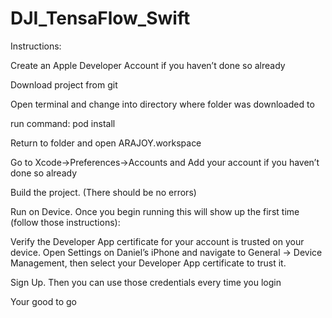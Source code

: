 # DJI_TensaFlow_Swift
Instructions:

Create an Apple Developer Account if you haven’t done so already

Download project from git

Open terminal and change into directory where folder was downloaded to

run command: pod install

Return to folder and open ARAJOY.workspace

Go to Xcode->Preferences->Accounts and Add your account if you haven’t done so already

Build the project. (There should be no errors)

Run on Device. Once you begin running this will show up the first time (follow those instructions):

Verify the Developer App certificate for your account is trusted on your device. Open Settings on Daniel’s iPhone and navigate to General -> Device Management, then select your Developer App certificate to trust it.

Sign Up. Then you can use those credentials every time you login

Your good to go
